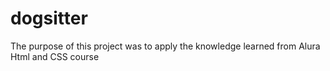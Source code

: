 # dogsitter

The purpose of this project was to apply the knowledge learned from Alura Html and CSS course
